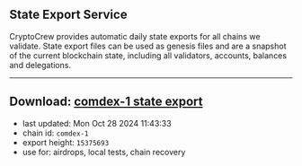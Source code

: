## State Export Service
CryptoCrew provides automatic daily state exports for all chains we validate. State export files can be used as genesis files and are a snapshot of the current blockchain state, including all validators, accounts, balances and delegations.

---
**Download: [comdex-1 state export](https://dl-eu2.ccvalidators.com/SERVICE/comdex/comdex-1_export_15375693.json)**
---

- last updated: Mon Oct 28 2024 11:43:33
- chain id: `comdex-1`
- export height: `15375693`
- use for: airdrops, local tests, chain recovery
